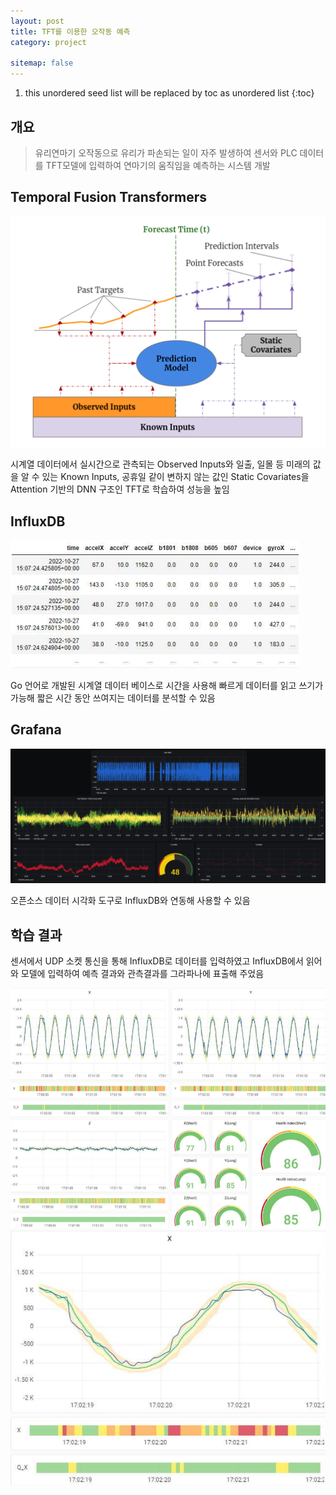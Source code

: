 ```yaml
---
layout: post
title: TFT를 이용한 오작동 예측
category: project

sitemap: false
---
```

1. this unordered seed list will be replaced by toc as unordered list
{:toc}




## 개요
> 유리연마기 오작동으로 유리가 파손되는 일이 자주 발생하여 센서와 PLC 데이터를 TFT모델에 입력하여 연마기의 움직임을 예측하는 시스템 개발

## Temporal Fusion Transformers
![](/assets/img/post/유리연마기/TFT1.png)

시계열 데이터에서 실시간으로 관측되는 Observed Inputs와 일출, 일몰 등 미래의 값을 알 수 있는 Known Inputs, 공휴일 같이 변하지 않는 값인 Static Covariates을 Attention 기반의 DNN 구조인 TFT로 학습하여 성능을 높임
## InfluxDB
![](/assets/img/post/유리연마기/influxdb.png)

Go 언어로 개발된 시계열 데이터 베이스로 시간을 사용해 빠르게 데이터를 읽고 쓰기가 가능해 짧은 시간 동안 쓰여지는 데이터를 분석할 수 있음
## Grafana
![](/assets/img/post/유리연마기/grafana.png)

오픈소스 데이터 시각화 도구로 InfluxDB와 연동해 사용할 수 있음
## 학습 결과
센서에서 UDP 소켓 통신을 통해 InfluxDB로 데이터를 입력하였고 InfluxDB에서 읽어와 모델에 입력하여 예측 결과와 관측결과를 그라파나에 표출해 주었음

![](/assets/img/post/유리연마기/결과1.png)
![](/assets/img/post/유리연마기/결과2.png)